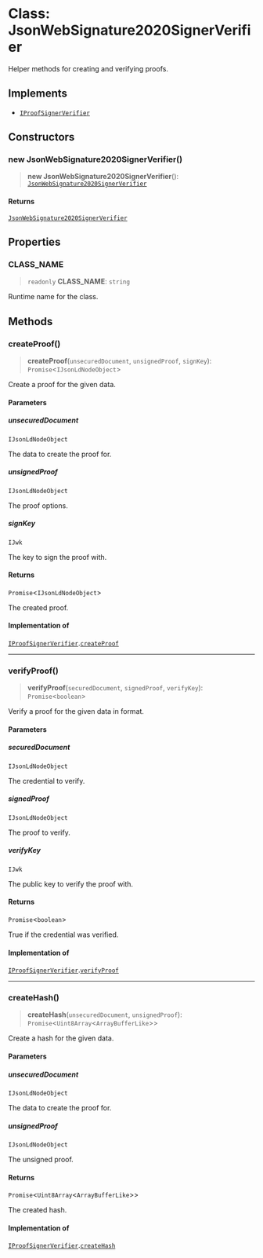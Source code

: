 # Class: JsonWebSignature2020SignerVerifier

Helper methods for creating and verifying proofs.

## Implements

- [`IProofSignerVerifier`](../interfaces/IProofSignerVerifier.md)

## Constructors

### new JsonWebSignature2020SignerVerifier()

> **new JsonWebSignature2020SignerVerifier**(): [`JsonWebSignature2020SignerVerifier`](JsonWebSignature2020SignerVerifier.md)

#### Returns

[`JsonWebSignature2020SignerVerifier`](JsonWebSignature2020SignerVerifier.md)

## Properties

### CLASS\_NAME

> `readonly` **CLASS\_NAME**: `string`

Runtime name for the class.

## Methods

### createProof()

> **createProof**(`unsecuredDocument`, `unsignedProof`, `signKey`): `Promise`\<`IJsonLdNodeObject`\>

Create a proof for the given data.

#### Parameters

##### unsecuredDocument

`IJsonLdNodeObject`

The data to create the proof for.

##### unsignedProof

`IJsonLdNodeObject`

The proof options.

##### signKey

`IJwk`

The key to sign the proof with.

#### Returns

`Promise`\<`IJsonLdNodeObject`\>

The created proof.

#### Implementation of

[`IProofSignerVerifier`](../interfaces/IProofSignerVerifier.md).[`createProof`](../interfaces/IProofSignerVerifier.md#createproof)

***

### verifyProof()

> **verifyProof**(`securedDocument`, `signedProof`, `verifyKey`): `Promise`\<`boolean`\>

Verify a proof for the given data in format.

#### Parameters

##### securedDocument

`IJsonLdNodeObject`

The credential to verify.

##### signedProof

`IJsonLdNodeObject`

The proof to verify.

##### verifyKey

`IJwk`

The public key to verify the proof with.

#### Returns

`Promise`\<`boolean`\>

True if the credential was verified.

#### Implementation of

[`IProofSignerVerifier`](../interfaces/IProofSignerVerifier.md).[`verifyProof`](../interfaces/IProofSignerVerifier.md#verifyproof)

***

### createHash()

> **createHash**(`unsecuredDocument`, `unsignedProof`): `Promise`\<`Uint8Array`\<`ArrayBufferLike`\>\>

Create a hash for the given data.

#### Parameters

##### unsecuredDocument

`IJsonLdNodeObject`

The data to create the proof for.

##### unsignedProof

`IJsonLdNodeObject`

The unsigned proof.

#### Returns

`Promise`\<`Uint8Array`\<`ArrayBufferLike`\>\>

The created hash.

#### Implementation of

[`IProofSignerVerifier`](../interfaces/IProofSignerVerifier.md).[`createHash`](../interfaces/IProofSignerVerifier.md#createhash)
